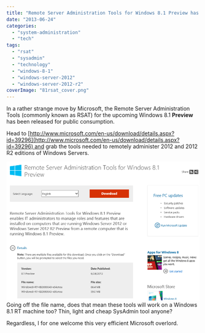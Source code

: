 ```yaml
---
title: "Remote Server Administration Tools for Windows 8.1 Preview has been released"
date: "2013-06-24"
categories: 
  - "system-administration"
  - "tech"
tags: 
  - "rsat"
  - "sysadmin"
  - "technology"
  - "windows-8-1"
  - "windows-server-2012"
  - "windows-server-2012-r2"
coverImage: "81rsat_cover.png"
---
```


In a rather strange move by Microsoft, the Remote Server Administration Tools (commonly known as RSAT) for the upcoming Windows 8.1 **Preview** has been released for public consumption.

Head to [http://www.microsoft.com/en-us/download/details.aspx?id=39296](http://www.microsoft.com/en-us/download/details.aspx?id=39296) and grab the tools needed to remotely administer 2012 and 2012 R2 editions of Windows Servers.

![](images/81rsat.png)
Going off the file name, does that mean these tools will work on a Windows 8.1 RT machine too? Thin, light and cheap SysAdmin tool anyone?

Regardless, I for one welcome this very efficient Microsoft overlord.
